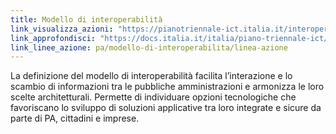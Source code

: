 ```yaml
---
title: Modello di interoperabilità
link_visualizza_azioni: "https://pianotriennale-ict.italia.it/interoperabilita/"
link_approfondisci: "https://docs.italia.it/italia/piano-triennale-ict/pianotriennale-ict-doc/it/2019-2021/04_modello-di-interoperabilita.html#scenario"
link_linee_azione: pa/modello-di-interoperabilita/linea-azione
---
```


La definizione del modello di interoperabilità facilita l’interazione e lo
scambio di informazioni tra le pubbliche amministrazioni e armonizza le loro
scelte architetturali. Permette di individuare opzioni tecnologiche che
favoriscano lo sviluppo di soluzioni applicative tra loro integrate e sicure da
parte di PA, cittadini e imprese.
